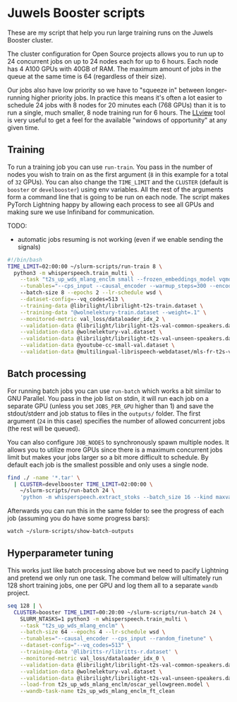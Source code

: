 # Juwels Booster scripts

These are my script that help you run large training runs on the Juwels Booster cluster.

The cluster configuration for Open Source projects allows you to run up to 24 concurrent jobs
on up to 24 nodes each for up to 6 hours. Each node has 4 A100 GPUs with 40GB of RAM. The maximum
amount of jobs in the queue at the same time is 64 (regardless of their size).

Our jobs also have low priority so we have to "squeeze in" between longer-running higher priority jobs.
In practice this means it's often a lot easier to schedule 24 jobs with 8 nodes for 20
minutes each (768 GPUs) than it is to run a single, much smaller, 8 node training run for 6 hours. The 
[LLview](https://llview.fz-juelich.de/juwels_booster/index.html?config=/data/ll/user&project=cstdl#page=live&sort_col=Userid&sort_dir=asc) tool is very useful to get a feel for the available "windows of opportunity" at any given time.

## Training

To run a training job you can use `run-train`. You pass in the number of nodes you wish to
train on as the first argument (`8` in this example for a total of `32` GPUs). You can also
change the `TIME_LIMIT` and the `CLUSTER` (default is `booster` or `develbooster`) using env
variables. All the rest of the arguments form a command line that is going to be run on each node.
The script makes PyTorch Lightning happy by allowing each process to see all GPUs and making
sure we use Infiniband for communication.

TODO:
- automatic jobs resuming is not working (even if we enable sending the signals)

```bash
#!/bin/bash
TIME_LIMIT=02:00:00 ~/slurm-scripts/run-train 8 \
  python3 -m whisperspeech.train_multi \
    --task "t2s_up_wds_mlang_enclm small --frozen_embeddings_model vqmodel-medium-en+pl-512c-dim64.model" \
    --tunables="--cps_input --causal_encoder --warmup_steps=300 --encoder_depth_ratio=.75"
    --batch-size 8 --epochs 2 --lr-schedule wsd \
    --dataset-config=--vq_codes=513 \
    --training-data @librilight/librilight-t2s-train.dataset \
    --training-data "@wolnelektury-train.dataset --weight=.1" \
    --monitored-metric val_loss/dataloader_idx_2 \
    --validation-data @librilight/librilight-t2s-val-common-speakers.dataset \
    --validation-data @wolnelektury-val.dataset \
    --validation-data @librilight/librilight-t2s-val-unseen-speakers.dataset \
    --validation-data @youtube-cc-small-val.dataset \
    --validation-data @multilingual-librispeech-webdataset/mls-fr-t2s-val-unseen-speakers.dataset
```

## Batch processing

For running batch jobs you can use `run-batch` which works a bit similar to GNU Parallel.
You pass in the job list on stdin, it will run each job on a separate GPU (unless you set
`JOBS_PER_GPU` higher than 1) and save the stdout/stderr and job status to files in the
`outputs/` folder. The first argument (`24` in this case) specifies the number of allowed
concurrent jobs (the rest will be queued).

You can also configure `JOB_NODES` to synchronously spawn multiple nodes.
It allows you to utilize more GPUs since there is a maximum concurrent jobs limit but makes
your jobs larger so a bit more difficult to schedule. By default each job is the smallest
possible and only uses a single node.

```bash
find ./ -name '*.tar' \
  | CLUSTER=develbooster TIME_LIMIT=02:00:00 \
    ~/slurm-scripts/run-batch 24 \
    'python -m whisperspeech.extract_stoks --batch_size 16 --kind maxvad --vq_model ~/clapa1/scratch/vqmodel-medium-en+pl-512c-dim64.model $FILE'
```

Afterwards you can run this in the same folder to see the progress of each job (assuming you do have some progress bars):

```bash
watch ~/slurm-scripts/show-batch-outputs
```

## Hyperparameter tuning

This works just like batch processing above but we need to pacify Lightning and pretend we only run one task. The command
below will ultimately run 128 short training jobs, one per GPU and log them all to a separate `wandb` project.

```bash
seq 128 | \
  CLUSTER=booster TIME_LIMIT=00:20:00 ~/slurm-scripts/run-batch 24 \
    SLURM_NTASKS=1 python3 -m whisperspeech.train_multi \
    --task "t2s_up_wds_mlang_enclm" \
    --batch-size 64 --epochs 4 --lr-schedule wsd \
    --tunables="--causal_encoder --cps_input --random_finetune" \
    --dataset-config="--vq_codes=513" \
    --training-data '@libritts-r/libritts-r.dataset' \
    --monitored-metric val_loss/dataloader_idx_0 \
    --validation-data @librilight/librilight-t2s-val-common-speakers.dataset \
    --validation-data @wolnelektury-val.dataset \
    --validation-data @librilight/librilight-t2s-val-unseen-speakers.dataset \
    --load-from t2s_up_wds_mlang_enclm/oscar_yellowgreen.model \
    --wandb-task-name t2s_up_wds_mlang_enclm_ft_clean
```
